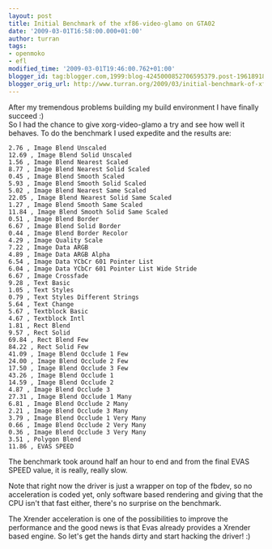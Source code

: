 ```yaml
---
layout: post
title: Initial Benchmark of the xf86-video-glamo on GTA02
date: '2009-03-01T16:58:00.000+01:00'
author: turran
tags:
- openmoko
- efl
modified_time: '2009-03-01T19:46:00.762+01:00'
blogger_id: tag:blogger.com,1999:blog-4245000852706595379.post-1961891870367973356
blogger_orig_url: http://www.turran.org/2009/03/initial-benchmark-of-xf86-video-glamo.html
---
```


After my tremendous problems building my build environment I have finally succeed :)  
So I had the chance to give xorg-video-glamo a try and see how well it behaves. To do the benchmark I used expedite and the results are:  
  
```
2.76 , Image Blend Unscaled  
12.69 , Image Blend Solid Unscaled  
1.56 , Image Blend Nearest Scaled  
8.77 , Image Blend Nearest Solid Scaled  
0.45 , Image Blend Smooth Scaled  
5.93 , Image Blend Smooth Solid Scaled  
5.02 , Image Blend Nearest Same Scaled  
22.05 , Image Blend Nearest Solid Same Scaled  
1.27 , Image Blend Smooth Same Scaled  
11.84 , Image Blend Smooth Solid Same Scaled  
0.51 , Image Blend Border  
6.67 , Image Blend Solid Border  
0.44 , Image Blend Border Recolor  
4.29 , Image Quality Scale  
7.22 , Image Data ARGB  
4.89 , Image Data ARGB Alpha  
6.54 , Image Data YCbCr 601 Pointer List  
6.04 , Image Data YCbCr 601 Pointer List Wide Stride  
6.67 , Image Crossfade  
9.28 , Text Basic  
1.05 , Text Styles  
0.79 , Text Styles Different Strings  
5.64 , Text Change  
5.67 , Textblock Basic  
4.67 , Textblock Intl  
1.81 , Rect Blend  
9.57 , Rect Solid  
69.84 , Rect Blend Few  
84.22 , Rect Solid Few  
41.09 , Image Blend Occlude 1 Few  
24.00 , Image Blend Occlude 2 Few  
17.50 , Image Blend Occlude 3 Few  
43.26 , Image Blend Occlude 1  
14.59 , Image Blend Occlude 2  
4.87 , Image Blend Occlude 3  
27.31 , Image Blend Occlude 1 Many  
6.81 , Image Blend Occlude 2 Many  
2.21 , Image Blend Occlude 3 Many  
3.79 , Image Blend Occlude 1 Very Many  
0.66 , Image Blend Occlude 2 Very Many  
0.36 , Image Blend Occlude 3 Very Many  
3.51 , Polygon Blend  
11.86 , EVAS SPEED  
```

The benchmark took around half an hour to end and from the final EVAS SPEED value, it is really, really slow.  
  
Note that right now the driver is just a wrapper on top of the fbdev, so no acceleration is coded yet, only software based rendering and giving that the CPU isn't that fast either, there's no surprise on the benchmark.  
  
The Xrender acceleration is one of the possibilities to improve the performance and the good news is that Evas already provides a Xrender based engine. So let's get the hands dirty and start hacking the driver! :)
